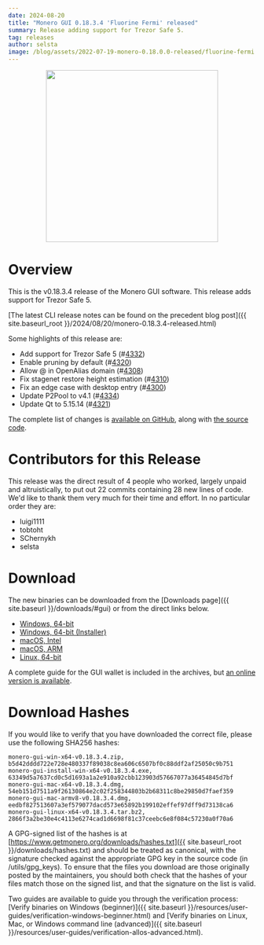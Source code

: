 ```yaml
---
date: 2024-08-20
title: "Monero GUI 0.18.3.4 'Fluorine Fermi' released"
summary: Release adding support for Trezor Safe 5.
tag: releases
author: selsta
image: /blog/assets/2022-07-19-monero-0.18.0.0-released/fluorine-fermi.png
---
```


<div align="center">
    <img src="/blog/assets/2022-07-19-monero-0.18.0.0-released/fluorine-fermi.png" width="350px">
</div>

# Overview

This is the v0.18.3.4 release of the Monero GUI software. This release adds support for Trezor Safe 5.

[The latest CLI release notes can be found on the precedent blog post]({{ site.baseurl_root }}/2024/08/20/monero-0.18.3.4-released.html)

Some highlights of this release are:

- Add support for Trezor Safe 5 (#[4332](https://github.com/monero-project/monero-gui/pull/4332))
- Enable pruning by default (#[4320](https://github.com/monero-project/monero-gui/pull/4320))
- Allow @ in OpenAlias domain (#[4308](https://github.com/monero-project/monero-gui/pull/4308))
- Fix stagenet restore height estimation (#[4310](https://github.com/monero-project/monero-gui/pull/4310))
- Fix an edge case with desktop entry (#[4300](https://github.com/monero-project/monero-gui/pull/4300))
- Update P2Pool to v4.1 (#[4334](https://github.com/monero-project/monero-gui/pull/4334))
- Update Qt to 5.15.14 (#[4321](https://github.com/monero-project/monero-gui/pull/4321))

The complete list of changes is [available on GitHub](https://github.com/monero-project/monero-gui/compare/v0.18.3.3...v0.18.3.4), along with [the source code](https://github.com/monero-project/monero-gui/tree/v0.18.3.4).

# Contributors for this Release

This release was the direct result of 4 people who worked, largely unpaid and altruistically, to put out 22 commits containing 28 new lines of code. We'd like to thank them very much for their time and effort. In no particular order they are:

- luigi1111
- tobtoht
- SChernykh
- selsta

# Download

The new binaries can be downloaded from the [Downloads page]({{ site.baseurl }}/downloads/#gui) or from the direct links below.

- [Windows, 64-bit](https://downloads.getmonero.org/gui/monero-gui-win-x64-v0.18.3.4.zip)
- [Windows, 64-bit (Installer)](https://downloads.getmonero.org/gui/monero-gui-install-win-x64-v0.18.3.4.exe)
- [macOS, Intel](https://downloads.getmonero.org/gui/monero-gui-mac-x64-v0.18.3.4.dmg)
- [macOS, ARM](https://downloads.getmonero.org/gui/monero-gui-mac-armv8-v0.18.3.4.dmg)
- [Linux, 64-bit](https://downloads.getmonero.org/gui/monero-gui-linux-x64-v0.18.3.4.tar.bz2)

A complete guide for the GUI wallet is included in the archives, but [an online version is available](https://github.com/monero-ecosystem/monero-GUI-guide/blob/master/monero-GUI-guide.md).

# Download Hashes

If you would like to verify that you have downloaded the correct file, please use the following SHA256 hashes:

```
monero-gui-win-x64-v0.18.3.4.zip, b5d42dddd722e728e480337f89038c8ea606c6507bf0c88ddf2af25050c9b751
monero-gui-install-win-x64-v0.18.3.4.exe, 63349d5a7637cd0c5d1693a1a2e910a92cbb123903d57667077a36454845d7bf
monero-gui-mac-x64-v0.18.3.4.dmg, 54eb151d7511a9f26130864e2c02f258344803b2b68311c8be29850d7faef359
monero-gui-mac-armv8-v0.18.3.4.dmg, eedbf827513607a3ef579077dacd573e65892b199102effef97dff9d73138ca6
monero-gui-linux-x64-v0.18.3.4.tar.bz2, 2866f3a2be30e4c4113e6274cad1d6698f81c37ceebc6e8f084c57230a0f70a6
```

A GPG-signed list of the hashes is at [https://www.getmonero.org/downloads/hashes.txt]({{ site.baseurl_root }}/downloads/hashes.txt) and should be treated as canonical, with the signature checked against the appropriate GPG key in the source code (in /utils/gpg_keys). To ensure that the files you download are those originally posted by the maintainers, you should both check that the hashes of your files match those on the signed list, and that the signature on the list is valid.

Two guides are available to guide you through the verification process: [Verify binaries on Windows (beginner)]({{ site.baseurl }}/resources/user-guides/verification-windows-beginner.html) and [Verify binaries on Linux, Mac, or Windows command line (advanced)]({{ site.baseurl }}/resources/user-guides/verification-allos-advanced.html).
